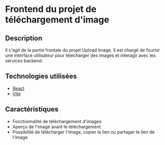 # Frontend du projet de téléchargement d'image

## Description
Il s'agit de la partie frontale du projet Upload Image. Il est chargé de fournir une interface utilisateur pour télécharger des images et interagir avec les services backend.

## Technologies utilisées
- [React](https://fr.react.dev/)
- [Vite](https://vite.dev/)

## Caractéristiques
- Fonctionnalité de téléchargement d'images
- Aperçu de l'image avant le téléchargement
- Possibilité de télécharger l'image, copier le lien ou partager le lien de l'image
